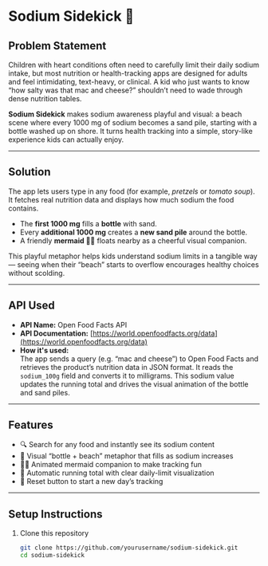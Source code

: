 # Sodium Sidekick 🧂

## Problem Statement
Children with heart conditions often need to carefully limit their daily sodium intake, but most nutrition or health-tracking apps are designed for adults and feel intimidating, text-heavy, or clinical. A kid who just wants to know “how salty was that mac and cheese?” shouldn’t need to wade through dense nutrition tables.  

**Sodium Sidekick** makes sodium awareness playful and visual: a beach scene where every 1000 mg of sodium becomes a sand pile, starting with a bottle washed up on shore. It turns health tracking into a simple, story-like experience kids can actually enjoy.

---

## Solution
The app lets users type in any food (for example, *pretzels* or *tomato soup*). It fetches real nutrition data and displays how much sodium the food contains.  

- The **first 1000 mg** fills a **bottle** with sand.  
- Every **additional 1000 mg** creates a **new sand pile** around the bottle.  
- A friendly **mermaid 🧜‍♀️** floats nearby as a cheerful visual companion.  

This playful metaphor helps kids understand sodium limits in a tangible way — seeing when their “beach” starts to overflow encourages healthy choices without scolding.

---

## API Used
- **API Name:** Open Food Facts API  
- **API Documentation:** [https://world.openfoodfacts.org/data](https://world.openfoodfacts.org/data)  
- **How it's used:**  
  The app sends a query (e.g. “mac and cheese”) to Open Food Facts and retrieves the product’s nutrition data in JSON format. It reads the `sodium_100g` field and converts it to milligrams. This sodium value updates the running total and drives the visual animation of the bottle and sand piles.

---

## Features
- 🔍 Search for any food and instantly see its sodium content  
- 🧴 Visual “bottle + beach” metaphor that fills as sodium increases  
- 🧜‍♀️ Animated mermaid companion to make tracking fun  
- 🧂 Automatic running total with clear daily-limit visualization  
- 🚫 Reset button to start a new day’s tracking  

---

## Setup Instructions
1. Clone this repository  
   ```bash
   git clone https://github.com/yourusername/sodium-sidekick.git
   cd sodium-sidekick
